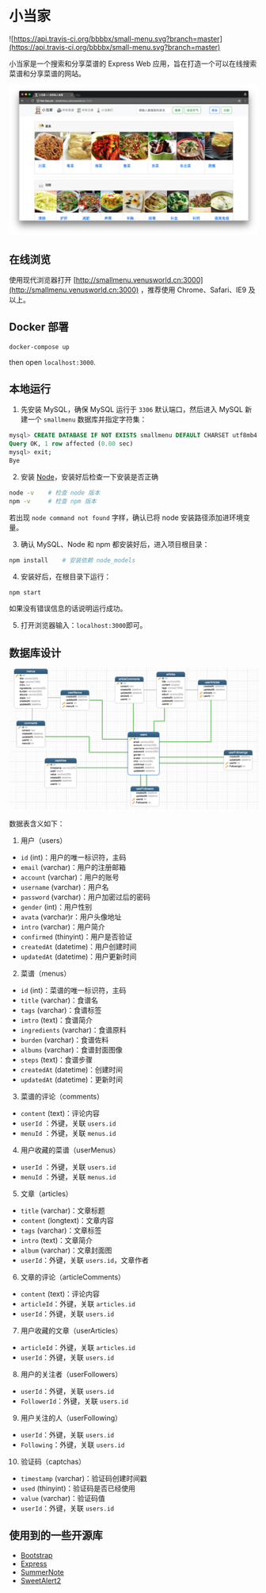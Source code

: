 # 小当家

![https://api.travis-ci.org/bbbbx/small-menu.svg?branch=master](https://api.travis-ci.org/bbbbx/small-menu.svg?branch=master)

小当家是一个搜索和分享菜谱的 Express Web 应用，旨在打造一个可以在线搜索菜谱和分享菜谱的网站。

![首页](./docs/images/preview_home.png)

## 在线浏览

使用现代浏览器打开 [http://smallmenu.venusworld.cn:3000](http://smallmenu.venusworld.cn:3000) ，推荐使用 Chrome、Safari、IE9 及以上。

## Docker 部署
```bash
docker-compose up
```

then open `localhost:3000`.

## 本地运行

1. 先安装 MySQL，确保 MySQL 运行于 `3306` 默认端口，然后进入 MySQL 新建一个 `smallmenu` 数据库并指定字符集：
  ```sql
  mysql> CREATE DATABASE IF NOT EXISTS smallmenu DEFAULT CHARSET utf8mb4 COLLATE utf8mb4_general_ci;
  Query OK, 1 row affected (0.00 sec)
  mysql> exit;
  Bye
  ```

2. 安装 [Node](https://nodejs.org/en/)，安装好后检查一下安装是否正确
  ```bash
  node -v    # 检查 node 版本
  npm -v     # 检查 npm 版本
  ```
  若出现 `node command not found` 字样，确认已将 node 安装路径添加进环境变量。

3. 确认 MySQL、Node 和 npm 都安装好后，进入项目根目录：
  ```bash
  npm install    # 安装依赖 node_models
  ```

4. 安装好后，在根目录下运行：
  ```bash
  npm start
  ```
  如果没有错误信息的话说明运行成功。

5. 打开浏览器输入：`localhost:3000`即可。

## 数据库设计

![MySQL_models](./docs/images/database_models.png)

数据表含义如下：
1. 用户（users）
  - `id` (int)：用户的唯一标识符，主码
  - `email` (varchar)：用户的注册邮箱
  - `account` (varchar)：用户的账号
  - `username` (varchar)：用户名
  - `password` (varchar)：用户加密过后的密码
  - `gender` (int)：用户性别
  - `avata` (varchar)r：用户头像地址
  - `intro` (varchar)：用户简介
  - `confirmed` (thinyint)：用户是否验证
  - `createdAt` (datetime)：用户创建时间
  - `updatedAt` (datetime)：用户更新时间
2. 菜谱（menus）
  - `id` (int)：菜谱的唯一标识符，主码
  - `title` (varchar)：食谱名
  - `tags` (varchar)：食谱标签
  - `imtro` (text)：食谱简介
  - `ingredients` (varchar)：食谱原料
  - `burden` (varchar)：食谱佐料
  - `albums` (varchar)：食谱封面图像
  - `steps` (text)：食谱步骤
  - `createdAt` (datetime)：创建时间
  - `updatedAt` (datetime)：更新时间
3. 菜谱的评论（comments）
  - `content` (text)：评论内容
  - `userId` ：外键，关联 `users.id` 
  - `menuId` ：外键，关联 `menus.id`
4. 用户收藏的菜谱（userMenus）
  - `userId` ：外键，关联 `users.id` 
  - `menuId` ：外键，关联 `menus.id`
5. 文章（articles）
  - `title` (varchar)：文章标题
  - `content` (longtext)：文章内容
  - `tags` (varchar)：文章标签
  - `intro` (text)：文章简介
  - `album` (varchar)：文章封面图
  - `userId`：外键，关联 `users.id`，文章作者
6. 文章的评论（articleComments）
  - `content` (text)：评论内容
  - `articleId`：外键，关联 `articles.id`
  - `userId`：外键，关联 `users.id`
7. 用户收藏的文章（userArticles）
  - `articleId`：外键，关联 `articles.id`
  - `userId`：外键，关联 `users.id`
8. 用户的关注者（userFollowers）
  - `userId`：外键，关联 `users.id`
  - `FollowerId`：外键，关联 `users.id`
9. 用户关注的人（userFollowing）
  - `userId`：外键，关联 `users.id`
  - `Following`：外键，关联 `users.id`
10. 验证码（captchas）
  - `timestamp` (varchar)：验证码创建时间戳
  - `used` (thinyint)：验证码是否已经使用
  - `value` (varchar)：验证码值
  - `userId`：外键，关联 `users.id`

## 使用到的一些开源库
  - [Bootstrap](http://getbootstrap.com/)
  - [Express](https://expressjs.com/)
  - [SummerNote](https://summernote.org/)
  - [SweetAlert2](https://sweetalert2.github.io/)